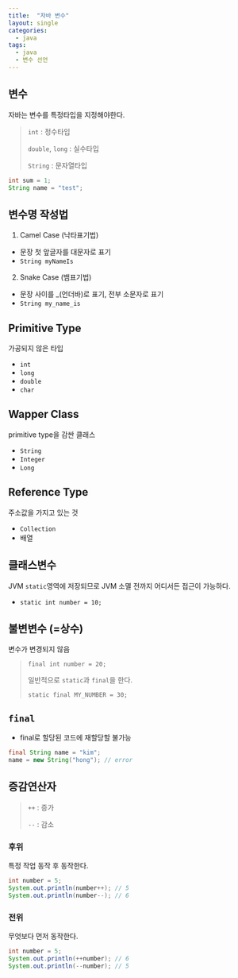 ```yaml
---
title:  "자바 변수"
layout: single
categories:
  - java
tags:
  - java
  - 변수 선언
---
```


## 변수
자바는 변수를 특정타입을 지정해야한다.
> `int` : 정수타입
> 
> `double`, `long` : 실수타입
>
> `String` : 문자열타입

```java
int sum = 1;
String name = "test";
```

## 변수명 작성법
1. Camel Case (낙타표기법)
- 문장 첫 앞글자를 대문자로 표기
- `String myNameIs`
2. Snake Case (뱀표기법)
- 문장 사이를 _(언더바)로 표기, 전부 소문자로 표기
- `String my_name_is`


## Primitive Type
가공되지 않은 타입

- `int`
- `long`
- `double`
- `char`

## Wapper Class
primitive type을 감싼 클래스

- `String`
- `Integer`
- `Long`

## Reference Type
주소값을 가지고 있는 것

- `Collection`
- 배열

## 클래스변수
JVM `static`영역에 저장되므로 JVM 소멸 전까지 어디서든 접근이 가능하다.

- `static int number = 10;`

## 불변변수 (=상수) 
변수가 변경되지 않음

> `final int number = 20;`
>
> 일반적으로 `static`과 `final`을 한다.
>
> `static final MY_NUMBER = 30;`

## `final`
- final로 할당된 코드에 재할당할 불가능

```java
final String name = "kim";
name = new String("hong"); // error
```


## 증감연산자
> `++` : 증가
>
> `--` : 감소


### 후위
특정 작업 동작 후 동작한다.

```java
int number = 5;
System.out.println(number++); // 5
System.out.println(number--); // 6
```
### 전위
무엇보다 먼저 동작한다.

```java
int number = 5;
System.out.println(++number); // 6
System.out.println(--number); // 5
```
















